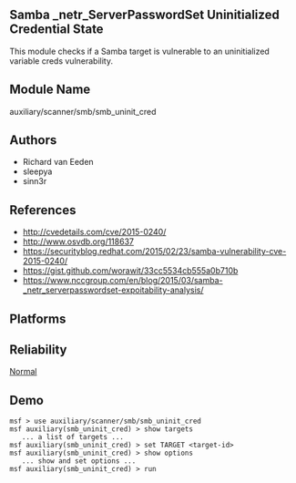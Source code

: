## Samba _netr_ServerPasswordSet Uninitialized Credential State

This module checks if a Samba target is vulnerable to an 
uninitialized variable creds vulnerability.


## Module Name
auxiliary/scanner/smb/smb_uninit_cred

## Authors
* Richard van Eeden
* sleepya
* sinn3r


## References
* http://cvedetails.com/cve/2015-0240/
* http://www.osvdb.org/118637
* https://securityblog.redhat.com/2015/02/23/samba-vulnerability-cve-2015-0240/
* https://gist.github.com/worawit/33cc5534cb555a0b710b
* https://www.nccgroup.com/en/blog/2015/03/samba-_netr_serverpasswordset-expoitability-analysis/




## Platforms


## Reliability
[Normal](https://github.com/rapid7/metasploit-framework/wiki/Exploit-Ranking)

## Demo

```
msf > use auxiliary/scanner/smb/smb_uninit_cred
msf auxiliary(smb_uninit_cred) > show targets
   ... a list of targets ...
msf auxiliary(smb_uninit_cred) > set TARGET <target-id>
msf auxiliary(smb_uninit_cred) > show options
   ... show and set options ...
msf auxiliary(smb_uninit_cred) > run
```
    
    